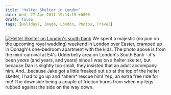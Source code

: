```yaml
---
title: 'Helter Skelter in London'
date: Wed, 27 Apr 2011 19:14:15 +0000
draft: false
tags: [Holidays, Image, London, Photos, Travel]
---
```


[![Helter Skelter on London's south bank](http://gerard.interwebworld.co.uk/files/2011/04/helter-skelter-london_0.jpg)](http://gerard.interwebworld.co.uk/files/2011/04/helter-skelter-london_0.jpg) We spent a majestic (no pun on the upcoming royal wedding) weekend in London over Easter, cramped up in Oonagh's one-bedroom apartment with the kids. The photo above is from the mini-carnival at E4's Udderbelly area on London's South Bank - it's been _years_ (and years, and years) since I was on a helter skelter, but because Dan is slightly too small, they insisted that an adult accompany him. And...because Jake got a little freaked out up at the top of the helter skelter, I had to go up and \*ahem\* rescue him! Yep, an extra free ride for me! The downside being a couple of friction burns from when my legs rubbed against the side on the way down.